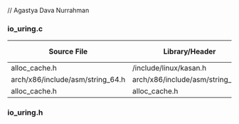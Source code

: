 // Agastya Dava Nurrahman

### io_uring.c

| Source File                        | Library/Header                     | Function                       | Times Used |
|------------------------------------|------------------------------------|--------------------------------|------------|
| alloc_cache.h                      | /include/linux/kasan.h             | kasan_mempool_unpoison_object  | 1          |
| arch/x86/include/asm/string_64.h   | arch/x86/include/asm/string_64.h   | memset                         | 1          |
| alloc_cache.h                      | alloc_cache.h                      | io_alloc_cache_get             | 1          |


### io_uring.h

